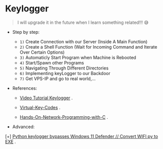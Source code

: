 # Keylogger

>I will upgrade it in the future when I learn something related!!! 😅

- Step by step:
    * `1)` Create Connection with our Server (Inside A Main Function)
    * `2)` Create a Shell Function (Wait for Incoming Command and Iterate Over Certain Options)
    * `3)` Automaticly Start Program when Machine is Rebooted
    * `4)` Start/Spawn other Programs
    * `5)` Navigating Through Different Directories
    * `6)` Implementing keyLogger to our Backdoor
    * `7)` Get VPS-IP and go to real world,...

- References:

    * [Video Tutorial Keylogger](https://www.youtube.com/watch?v=6Dc8i1NQhCM) .

    * [Virtual-Key-Codes](https://docs.microsoft.com/en-us/windows/win32/inputdev/virtual-key-codes) .

    * [Hands-On-Network-Programming-with-C](https://github.com/codeplea/Hands-On-Network-Programming-with-C) .


- Advanced:

[+] [Python keylogger bypasses Windows 11 Defender // Convert WIFI py to EXE](https://www.youtube.com/watch?v=qaZ-IbssPDI) .

